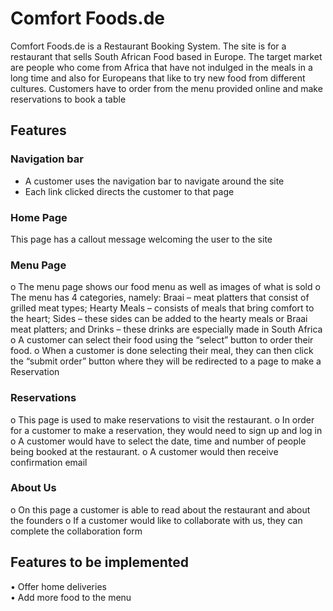 # Comfort Foods.de

Comfort Foods.de is a Restaurant Booking System. The site is for a restaurant that sells South African Food based in Europe. The target market are people who come from Africa that have not indulged in the meals in a long time and also for Europeans that like to try new food from different cultures. Customers have to order from the menu provided online and make reservations to book a table
## Features
### Navigation bar
 -	A customer uses the navigation bar to navigate around the site
 -	Each link clicked directs the customer to that page

### Home Page
 This page has a callout message welcoming the user to the site

### Menu Page
  o	The menu page shows our food menu as well as images of what is sold
  o	The menu has 4 categories, namely: Braai – meat platters that consist of grilled meat types; Hearty Meals – consists of meals that bring comfort to the heart; Sides – these sides can be added to the hearty meals or Braai meat platters; and Drinks – these drinks are especially made in South Africa
  o	A customer can select their food using the “select” button to order their food.
  o	When a customer is done selecting their meal, they can then click the “submit order” button where they will be redirected to a page to make a Reservation
### Reservations
  o	This page is used to make reservations to visit the restaurant.
  o	In order for a customer to make a reservation, they would need to sign up and log in 
  o	A customer would have to select the date, time and number of people being booked at the restaurant.
  o	A customer would then receive confirmation email
### About Us
  o	On this page a customer is able to read about the restaurant and about the founders
  o	If a customer would like to collaborate with us, they can complete the collaboration form
## Features to be implemented
  •	Offer home deliveries  
  •	Add more food to the menu
